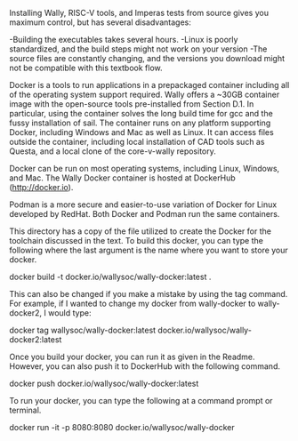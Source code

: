 Installing Wally, RISC-V tools, and Imperas tests from source gives you maximum control, but has several disadvantages:

-Building the executables takes several hours.
-Linux is poorly standardized, and the build steps might not work on your version
-The source files are constantly changing, and the versions you download might not be compatible with this textbook flow.

Docker is a tools to run applications in a prepackaged container
including all of the operating system support required.  Wally offers
a ~30GB container image with the open-source tools pre-installed from
Section D.1. In particular, using the container solves the long build
time for gcc and the fussy installation of sail. The container runs on
any platform supporting Docker, including Windows and Mac as well as
Linux.  It can access files outside the container, including local
installation of CAD tools such as Questa, and a local clone of the
core-v-wally repository.

Docker can be run on most operating systems, including Linux, Windows,
and Mac. The Wally Docker container is hosted at DockerHub
(http://docker.io).

Podman is a more secure and easier-to-use variation of Docker for
Linux developed by RedHat.  Both Docker and Podman run the same
containers.

This directory has a copy of the file utilized to create the Docker
for the toolchain discussed in the text. To build this docker, you can
type the following where the last argument is the name where you want
to store your docker.

docker build -t docker.io/wallysoc/wally-docker:latest .

This can also be changed if you make a mistake by using the tag
command.  For example, if I wanted to change my docker from
wally-docker to wally-docker2, I would type:

docker tag wallysoc/wally-docker:latest docker.io/wallysoc/wally-docker2:latest

Once you build your docker, you can run it as given in the Readme.
However, you can also push it to DockerHub with the following command.

docker push docker.io/wallysoc/wally-docker:latest

To run your docker, you can type the following at a command prompt or
terminal.

docker run -it -p 8080:8080 docker.io/wallysoc/wally-docker



